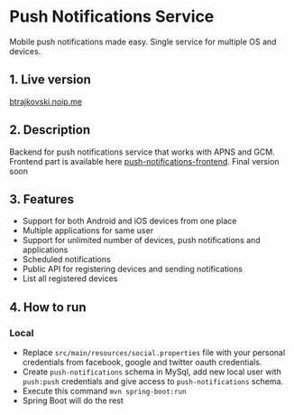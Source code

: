 # Push Notifications Service
Mobile push notifications made easy. Single service for multiple OS and devices. 

## 1. Live version

[btrajkovski.noip.me](http://btrajkovski.noip.me/#/login)

## 2. Description
Backend for push notifications service that works with APNS and GCM. 
Frontend part is available here [push-notifications-frontend](https://github.com/btrajkovski/push-notifications-frontend).
Final version soon

## 3. Features
* Support for both Android and iOS devices from one place
* Multiple applications for same user
* Support for unlimited number of devices, push notifications and applications
* Scheduled notifications
* Public API for registering devices and sending notifications
* List all registered devices

## 4. How to run
### Local
* Replace `src/main/resources/social.properties` file with your personal credentials from facebook, google and twitter oauth credentials.
* Create `push-notifications` schema in MySql, add new local user with `push:push` credentials and give access to `push-notifications` schema.
* Execute this command `mvn spring-boot:run`
* Spring Boot will do the rest
